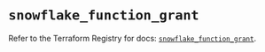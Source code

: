 # `snowflake_function_grant`

Refer to the Terraform Registry for docs: [`snowflake_function_grant`](https://registry.terraform.io/providers/snowflake-labs/snowflake/0.84.1/docs/resources/function_grant).
